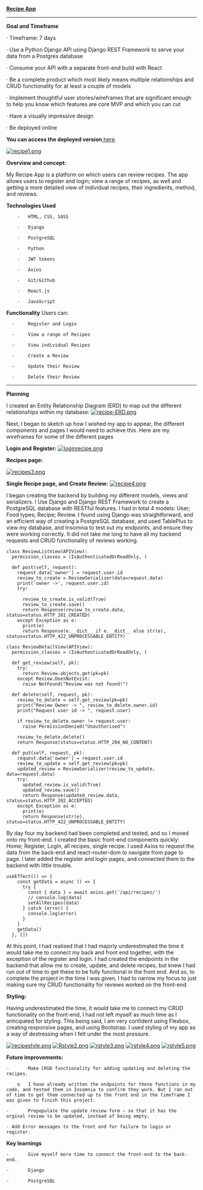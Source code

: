 <!-----

Yay, no errors, warnings, or alerts!

Conversion time: 0.414 seconds.


Using this Markdown file:

1. Paste this output into your source file.
2. See the notes and action items below regarding this conversion run.
3. Check the rendered output (headings, lists, code blocks, tables) for proper
   formatting and use a linkchecker before you publish this page.

Conversion notes:

* Docs to Markdown version 1.0β33
* Mon Oct 17 2022 09:49:07 GMT-0700 (PDT)
* Source doc: Recipe README
----->


**<span style="text-decoration:underline;">Recipe App</span>**

** **

**Goal and Timeframe**


  ·  	Timeframe: 7 days

  ·  	Use a Python Django API using Django REST Framework to serve your data from a Postgres database

  ·  	Consume your API with a separate front-end build with React

  ·  	Be a complete product which most likely means multiple relationships and CRUD functionality for at least a couple of models

  ·  	Implement thoughtful user stories/wireframes that are significant enough to help you know which features are core MVP and which you can cut

  ·   Have a visually impressive design

  ·   Be deployed online
 

**You can access the deployed version**[ here](https://recipe-app-by-flora.herokuapp.com/).

[![recipe1.png](https://i.postimg.cc/J47DWcL3/recipe1.png)](https://postimg.cc/XXh7f5XX)

**Overview and concept:**

My Recipe App is a platform on which users can review recipes. The app allows users to register and login; view a range of recipes, as well and getting a more detailed view of individual recipes, their ingredients, method, and reviews.

 

**Technologies Used**


        ·  	HTML, CSS, SASS

        ·  	Django

        ·  	PostgreSQL

        ·  	Python

        ·  	JWT tokens

        ·  	Axios

        ·  	Git/Github

        ·  	React.js

        ·  	JavaScript


     

**Functionality**
Users can:


      -   	Register and Login

      -   	View a range of Recipes

      -   	View individual Recipes

      -   	Create a Review

      -   	Update their Review

      -   	Delete their Review

** **

**Planning**

I created an Entity Relationship Diagram (ERD) to map out the different relationships within my database:
[![recipe-ERD.png](https://i.postimg.cc/kgv7MLvB/recipe-ERD.png)](https://postimg.cc/WdzBXWKv)

Next, I began to sketch up how I wished my app to appear, the different components and pages I would need to achieve this. Here are my wireframes for some of the different pages

**Login and** **Register:**
[![loginrecipe.png](https://i.postimg.cc/hjPvqKFD/loginrecipe.png)](https://postimg.cc/94KCd5FK)

**Recipes page:**

[![recipes3.png](https://i.postimg.cc/hGCzvX1z/recipes3.png)](https://postimg.cc/bGtNFNMp)

**Single Recipe page, and Create Review:**
[![recipe4.png](https://i.postimg.cc/6pM5LD2F/recipe4.png)](https://postimg.cc/bZ2hqVRR)

I began creating the backend by building my different models, views and serializers. I Use Django and Django REST Framework to create a PostgreSQL database with RESTful features. I had in total 4 models: User; Food types; Recipe; Review. I found using Django was straightforward, and an efficient way of creating a PostgreSQL database, and used TablePlus to view my database, and Insomnia to test out my endpoints, and ensure they were working correctly. It did not take me long to have all my backend requests and CRUD functionality of reviews working.

```
class ReviewListView(APIView):
  permission_classes = (IsAuthenticatedOrReadOnly, )

  def post(self, request):
    request.data['owner'] = request.user.id
    review_to_create = ReviewSerializer(data=request.data)
    print('owner ->', request.user.id)
    try:
      
      review_to_create.is_valid(True) 
      review_to_create.save()
      return Response(review_to_create.data, status=status.HTTP_201_CREATED)
    except Exception as e:
      print(e)
      return Response(e.__dict__ if e.__dict__ else str(e), status=status.HTTP_422_UNPROCESSABLE_ENTITY)
```
```
class ReviewDetailView(APIView):
  permission_classes = (IsAuthenticatedOrReadOnly, )

  def get_review(self, pk):
    try: 
      return Review.objects.get(pk=pk)
    except Review.DoesNotExist:
      raise NotFound("Review was not found!")

  def delete(self, request, pk):
    review_to_delete = self.get_review(pk=pk)
    print("Review Owner -> ", review_to_delete.owner.id)
    print("Request user id -> ", request.user)

    if review_to_delete.owner != request.user:
      raise PermissionDenied("Unauthorised")

    review_to_delete.delete()
    return Response(status=status.HTTP_204_NO_CONTENT)
  
  def put(self, request, pk):
    request.data['owner'] = request.user.id
    review_to_update = self.get_review(pk=pk)
    updated_review = ReviewSerializer(review_to_update, data=request.data)
    try:
      updated_review.is_valid(True)
      updated_review.save()
      return Response(updated_review.data, status=status.HTTP_202_ACCEPTED)
    except Exception as e:
      print(e)
      return Response(str(e), status=status.HTTP_422_UNPROCESSABLE_ENTITY)
```

By day four my backend had been completed and tested, and so I moved onto my front-end. I created the basic front-end components quickly: Home; Register, Login, all recipes, single recipe. I used Axios to request the data from the back-end and react-router-dom to navigate from page to page. I later added the register and login pages, and connected them to the backend with little trouble.

```
useEffect(() => {
    const getData = async () => {
      try {
        const { data } = await axios.get('/api/recipes/')
        // console.log(data)
        setAllRecipes(data)
      } catch (error) {
        console.log(error)
      }
    }
    getData()
  }, [])
  ```

At this point, I had realised that I had majorly underestimated the time it would take me to connect my back and front end together, with the exception of the register and login. I had created the endpoints in the backend that allow me to create, update, and delete recipes, but knew I had run out of time to get these to be fully functional in the front end. And so, to complete the project in the time I was given, I had to narrow my focus to just making sure my CRUD functionality for reviews worked on the front-end.

 

**Styling:**

Having underestimated the time, it would take me to connect my CRUD functionality on the front-end, I had not left myself as much time as I anticipated for styling. This being said, I am very confident using Flexbox, creating responsive pages, and using Bootstrap. I used styling of my app as a way of destressing when I felt under the most pressure.

[![recipestyle.png](https://i.postimg.cc/qMt9ZS59/recipestyle.png)](https://postimg.cc/KR2q1qFN)
[![Rstyle2.png](https://i.postimg.cc/VshhM4k4/Rstyle2.png)](https://postimg.cc/HjQ31w57)
[![rstyle3.png](https://i.postimg.cc/sgd0HXSh/rstyle3.png)](https://postimg.cc/nC2kCn3F)
[![rstyle4.png](https://i.postimg.cc/G3ZCrbGc/rstyle4.png)](https://postimg.cc/QVkPJGfP)
[![rstyle5.png](https://i.postimg.cc/859q1bFy/rstyle5.png)](https://postimg.cc/0MGtnD0m)

**Future improvements:**


    -   	Make CRUD functionality for adding updating and deleting the recipes.

        o   I have already written the endpoints for these functions in my code, and tested them in Insomnia to confirm they work. But I ran out of time to get them connected up to the front end in the timeframe I was given to finish this project.

    -   	Prepopulate the update review form – so that it has the orginal review to be updated, instead of being empty.

    - Add Error messages to the front end for failure to login or register.



**Key learnings**


    -   	Give myself more time to connect the front-end to the back-end.

    -   	Django

    -   	PostgreSQL

 
